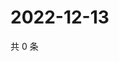 # 2022-12-13

共 0 条

<!-- BEGIN WEIBO -->
<!-- 最后更新时间 Tue Dec 13 2022 08:30:24 GMT+0800 (China Standard Time) -->

<!-- END WEIBO -->
